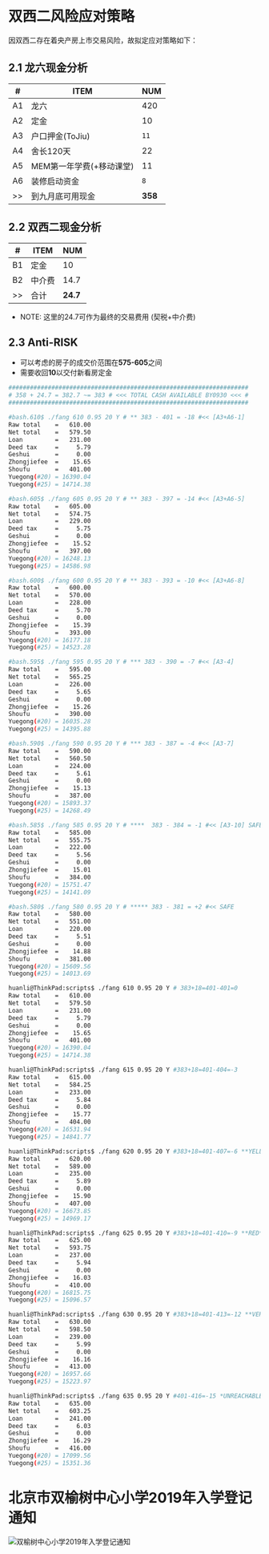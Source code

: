 # 双西二风险应对策略

因双西二存在着央产房上市交易风险，故拟定应对策略如下：

## 2.1 龙六现金分析

| # | ITEM                   | NUM   |
|-- | --                     | --    |
| A1|龙六                    | 420   |
| A2|定金                    |  10   |
| A3|户口押金(ToJiu)         |  `11` |
| A4|舍长120天               |  22   |
| A5|MEM第一年学费(+移动课堂)|  11   |
| A6|装修启动资金            |   `8` |
| >>|到九月底可用现金        |**358**|

## 2.2 双西二现金分析

| # | ITEM                   | NUM    |
|-- | --                     | --     |
| B1| 定金                   | 10     |
| B2| 中介费                 | 14.7   |
| >>| 合计                   |**24.7**|

* NOTE: 这里的24.7可作为最终的交易费用 (契税+中介费)

## 2.3 Anti-RISK

* 可以考虑的房子的成交价范围在**575-605**之间
* 需要收回**10**以交付新看房定金

```Bash
###################################################################
# 358 + 24.7 = 382.7 ~= 383 # <<< TOTAL CASH AVAILABLE BY0930 <<< #
###################################################################

#bash.610$ ./fang 610 0.95 20 Y # ** 383 - 401 = -18 #<< [A3+A6-1]
Raw total    =   610.00
Net total    =   579.50
Loan         =   231.00
Deed tax     =     5.79
Geshui       =     0.00
Zhongjiefee  =    15.65
Shoufu       =   401.00
Yuegong(#20) = 16390.04
Yuegong(#25) = 14714.38

#bash.605$ ./fang 605 0.95 20 Y # ** 383 - 397 = -14 #<< [A3+A6-5]
Raw total    =   605.00
Net total    =   574.75
Loan         =   229.00
Deed tax     =     5.75
Geshui       =     0.00
Zhongjiefee  =    15.52
Shoufu       =   397.00
Yuegong(#20) = 16248.13
Yuegong(#25) = 14586.98

#bash.600$ ./fang 600 0.95 20 Y # ** 383 - 393 = -10 #<< [A3+A6-8]
Raw total    =   600.00
Net total    =   570.00
Loan         =   228.00
Deed tax     =     5.70
Geshui       =     0.00
Zhongjiefee  =    15.39
Shoufu       =   393.00
Yuegong(#20) = 16177.18
Yuegong(#25) = 14523.28

#bash.595$ ./fang 595 0.95 20 Y # *** 383 - 390 = -7 #<< [A3-4]
Raw total    =   595.00
Net total    =   565.25
Loan         =   226.00
Deed tax     =     5.65
Geshui       =     0.00
Zhongjiefee  =    15.26
Shoufu       =   390.00
Yuegong(#20) = 16035.28
Yuegong(#25) = 14395.88

#bash.590$ ./fang 590 0.95 20 Y # *** 383 - 387 = -4 #<< [A3-7]
Raw total    =   590.00
Net total    =   560.50
Loan         =   224.00
Deed tax     =     5.61
Geshui       =     0.00
Zhongjiefee  =    15.13
Shoufu       =   387.00
Yuegong(#20) = 15893.37
Yuegong(#25) = 14268.49

#bash.585$ ./fang 585 0.95 20 Y # ****  383 - 384 = -1 #<< [A3-10] SAFE
Raw total    =   585.00
Net total    =   555.75
Loan         =   222.00
Deed tax     =     5.56
Geshui       =     0.00
Zhongjiefee  =    15.01
Shoufu       =   384.00
Yuegong(#20) = 15751.47
Yuegong(#25) = 14141.09

#bash.580$ ./fang 580 0.95 20 Y # ***** 383 - 381 = +2 #<< SAFE
Raw total    =   580.00
Net total    =   551.00
Loan         =   220.00
Deed tax     =     5.51
Geshui       =     0.00
Zhongjiefee  =    14.88
Shoufu       =   381.00
Yuegong(#20) = 15609.56
Yuegong(#25) = 14013.69
```

```bash
huanli@ThinkPad:scripts$ ./fang 610 0.95 20 Y # 383+18=401-401=0
Raw total    =   610.00
Net total    =   579.50
Loan         =   231.00
Deed tax     =     5.79
Geshui       =     0.00
Zhongjiefee  =    15.65
Shoufu       =   401.00
Yuegong(#20) = 16390.04
Yuegong(#25) = 14714.38

huanli@ThinkPad:scripts$ ./fang 615 0.95 20 Y #383+18=401-404=-3
Raw total    =   615.00
Net total    =   584.25
Loan         =   233.00
Deed tax     =     5.84
Geshui       =     0.00
Zhongjiefee  =    15.77
Shoufu       =   404.00
Yuegong(#20) = 16531.94
Yuegong(#25) = 14841.77

huanli@ThinkPad:scripts$ ./fang 620 0.95 20 Y #383+18=401-407=-6 **YELLOW**
Raw total    =   620.00
Net total    =   589.00
Loan         =   235.00
Deed tax     =     5.89
Geshui       =     0.00
Zhongjiefee  =    15.90
Shoufu       =   407.00
Yuegong(#20) = 16673.85
Yuegong(#25) = 14969.17

huanli@ThinkPad:scripts$ ./fang 625 0.95 20 Y #383+18=401-410=-9 **RED**
Raw total    =   625.00
Net total    =   593.75
Loan         =   237.00
Deed tax     =     5.94
Geshui       =     0.00
Zhongjiefee  =    16.03
Shoufu       =   410.00
Yuegong(#20) = 16815.75
Yuegong(#25) = 15096.57

huanli@ThinkPad:scripts$ ./fang 630 0.95 20 Y #383+18=401-413=-12 **VERYRED**
Raw total    =   630.00
Net total    =   598.50
Loan         =   239.00
Deed tax     =     5.99
Geshui       =     0.00
Zhongjiefee  =    16.16
Shoufu       =   413.00
Yuegong(#20) = 16957.66
Yuegong(#25) = 15223.97

huanli@ThinkPad:scripts$ ./fang 635 0.95 20 Y #401-416=-15 *UNREACHABLE*
Raw total    =   635.00
Net total    =   603.25
Loan         =   241.00
Deed tax     =     6.03
Geshui       =     0.00
Zhongjiefee  =    16.29
Shoufu       =   416.00
Yuegong(#20) = 17099.56
Yuegong(#25) = 15351.36
```

# 北京市双榆树中心小学2019年入学登记通知
![双榆树中心小学2019年入学登记通知](images/0901.jpg)

